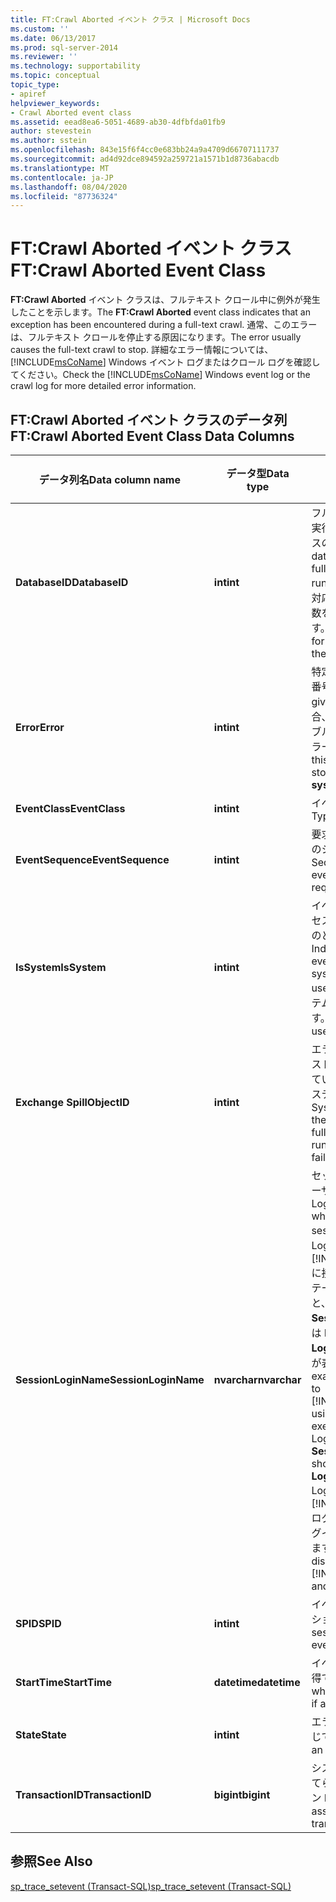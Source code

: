 ```yaml
---
title: FT:Crawl Aborted イベント クラス | Microsoft Docs
ms.custom: ''
ms.date: 06/13/2017
ms.prod: sql-server-2014
ms.reviewer: ''
ms.technology: supportability
ms.topic: conceptual
topic_type:
- apiref
helpviewer_keywords:
- Crawl Aborted event class
ms.assetid: eead8ea6-5051-4689-ab30-4dfbfda01fb9
author: stevestein
ms.author: sstein
ms.openlocfilehash: 843e15f6f4cc0e683bb24a9a4709d66707111737
ms.sourcegitcommit: ad4d92dce894592a259721a1571b1d8736abacdb
ms.translationtype: MT
ms.contentlocale: ja-JP
ms.lasthandoff: 08/04/2020
ms.locfileid: "87736324"
---
```

# <a name="ftcrawl-aborted-event-class"></a><span data-ttu-id="2ae9b-102">FT:Crawl Aborted イベント クラス</span><span class="sxs-lookup"><span data-stu-id="2ae9b-102">FT:Crawl Aborted Event Class</span></span>
  <span data-ttu-id="2ae9b-103">**FT:Crawl Aborted** イベント クラスは、フルテキスト クロール中に例外が発生したことを示します。</span><span class="sxs-lookup"><span data-stu-id="2ae9b-103">The **FT:Crawl Aborted** event class indicates that an exception has been encountered during a full-text crawl.</span></span> <span data-ttu-id="2ae9b-104">通常、このエラーは、フルテキスト クロールを停止する原因になります。</span><span class="sxs-lookup"><span data-stu-id="2ae9b-104">The error usually causes the full-text crawl to stop.</span></span> <span data-ttu-id="2ae9b-105">詳細なエラー情報については、 [!INCLUDE[msCoName](../../includes/msconame-md.md)] Windows イベント ログまたはクロール ログを確認してください。</span><span class="sxs-lookup"><span data-stu-id="2ae9b-105">Check the [!INCLUDE[msCoName](../../includes/msconame-md.md)] Windows event log or the crawl log for more detailed error information.</span></span>  
  
## <a name="ftcrawl-aborted-event-class-data-columns"></a><span data-ttu-id="2ae9b-106">FT:Crawl Aborted イベント クラスのデータ列</span><span class="sxs-lookup"><span data-stu-id="2ae9b-106">FT:Crawl Aborted Event Class Data Columns</span></span>  
  
|<span data-ttu-id="2ae9b-107">データ列名</span><span class="sxs-lookup"><span data-stu-id="2ae9b-107">Data column name</span></span>|<span data-ttu-id="2ae9b-108">データ型</span><span class="sxs-lookup"><span data-stu-id="2ae9b-108">Data type</span></span>|<span data-ttu-id="2ae9b-109">説明</span><span class="sxs-lookup"><span data-stu-id="2ae9b-109">Description</span></span>|<span data-ttu-id="2ae9b-110">列 ID</span><span class="sxs-lookup"><span data-stu-id="2ae9b-110">Column ID</span></span>|<span data-ttu-id="2ae9b-111">フィルターの適用</span><span class="sxs-lookup"><span data-stu-id="2ae9b-111">Filterable</span></span>|  
|----------------------|---------------|-----------------|---------------|----------------|  
|<span data-ttu-id="2ae9b-112">**DatabaseID**</span><span class="sxs-lookup"><span data-stu-id="2ae9b-112">**DatabaseID**</span></span>|<span data-ttu-id="2ae9b-113">**int**</span><span class="sxs-lookup"><span data-stu-id="2ae9b-113">**int**</span></span>|<span data-ttu-id="2ae9b-114">フルテキスト クロールを実行しているデータベースの ID。</span><span class="sxs-lookup"><span data-stu-id="2ae9b-114">ID of the database in which the full-text crawl is running.</span></span> <span data-ttu-id="2ae9b-115">データベースに対応する値は、DB_ID 関数を使用して特定します。</span><span class="sxs-lookup"><span data-stu-id="2ae9b-115">Determine the value for a database by using the DB_ID function.</span></span>|<span data-ttu-id="2ae9b-116">3</span><span class="sxs-lookup"><span data-stu-id="2ae9b-116">3</span></span>|<span data-ttu-id="2ae9b-117">はい</span><span class="sxs-lookup"><span data-stu-id="2ae9b-117">Yes</span></span>|  
|<span data-ttu-id="2ae9b-118">**Error**</span><span class="sxs-lookup"><span data-stu-id="2ae9b-118">**Error**</span></span>|<span data-ttu-id="2ae9b-119">**int**</span><span class="sxs-lookup"><span data-stu-id="2ae9b-119">**int**</span></span>|<span data-ttu-id="2ae9b-120">特定のイベントのエラー番号。</span><span class="sxs-lookup"><span data-stu-id="2ae9b-120">Error number of a given event.</span></span> <span data-ttu-id="2ae9b-121">多くの場合、 **sysmessages** テーブルに保存されているエラー番号です。</span><span class="sxs-lookup"><span data-stu-id="2ae9b-121">Often this is the error number stored in the **sysmessages** table.</span></span>|<span data-ttu-id="2ae9b-122">31</span><span class="sxs-lookup"><span data-stu-id="2ae9b-122">31</span></span>|<span data-ttu-id="2ae9b-123">はい</span><span class="sxs-lookup"><span data-stu-id="2ae9b-123">Yes</span></span>|  
|<span data-ttu-id="2ae9b-124">**EventClass**</span><span class="sxs-lookup"><span data-stu-id="2ae9b-124">**EventClass**</span></span>|<span data-ttu-id="2ae9b-125">**int**</span><span class="sxs-lookup"><span data-stu-id="2ae9b-125">**int**</span></span>|<span data-ttu-id="2ae9b-126">イベントの種類 = 157。</span><span class="sxs-lookup"><span data-stu-id="2ae9b-126">Type of event = 157.</span></span>|<span data-ttu-id="2ae9b-127">27</span><span class="sxs-lookup"><span data-stu-id="2ae9b-127">27</span></span>|<span data-ttu-id="2ae9b-128">いいえ</span><span class="sxs-lookup"><span data-stu-id="2ae9b-128">No</span></span>|  
|<span data-ttu-id="2ae9b-129">**EventSequence**</span><span class="sxs-lookup"><span data-stu-id="2ae9b-129">**EventSequence**</span></span>|<span data-ttu-id="2ae9b-130">**int**</span><span class="sxs-lookup"><span data-stu-id="2ae9b-130">**int**</span></span>|<span data-ttu-id="2ae9b-131">要求内の特定のイベントのシーケンス。</span><span class="sxs-lookup"><span data-stu-id="2ae9b-131">Sequence of a given event within the request.</span></span>|<span data-ttu-id="2ae9b-132">51</span><span class="sxs-lookup"><span data-stu-id="2ae9b-132">51</span></span>|<span data-ttu-id="2ae9b-133">いいえ</span><span class="sxs-lookup"><span data-stu-id="2ae9b-133">No</span></span>|  
|<span data-ttu-id="2ae9b-134">**IsSystem**</span><span class="sxs-lookup"><span data-stu-id="2ae9b-134">**IsSystem**</span></span>|<span data-ttu-id="2ae9b-135">**int**</span><span class="sxs-lookup"><span data-stu-id="2ae9b-135">**int**</span></span>|<span data-ttu-id="2ae9b-136">イベントがシステム プロセスとユーザー プロセスのどちらで発生したか。</span><span class="sxs-lookup"><span data-stu-id="2ae9b-136">Indicates whether the event occurred on a system process or a user process.</span></span> <span data-ttu-id="2ae9b-137">1 はシステム、0 はユーザーです。</span><span class="sxs-lookup"><span data-stu-id="2ae9b-137">1 = system, 0 = user.</span></span>|<span data-ttu-id="2ae9b-138">60</span><span class="sxs-lookup"><span data-stu-id="2ae9b-138">60</span></span>|<span data-ttu-id="2ae9b-139">はい</span><span class="sxs-lookup"><span data-stu-id="2ae9b-139">Yes</span></span>|  
|<span data-ttu-id="2ae9b-140">**Exchange Spill**</span><span class="sxs-lookup"><span data-stu-id="2ae9b-140">**ObjectID**</span></span>|<span data-ttu-id="2ae9b-141">**int**</span><span class="sxs-lookup"><span data-stu-id="2ae9b-141">**int**</span></span>|<span data-ttu-id="2ae9b-142">エラー発生時にフルテキスト クロールが実行されているオブジェクトのシステム割り当て ID。</span><span class="sxs-lookup"><span data-stu-id="2ae9b-142">System-assigned ID of the object on which the full-text crawl is running when the failure occurs.</span></span>|<span data-ttu-id="2ae9b-143">22</span><span class="sxs-lookup"><span data-stu-id="2ae9b-143">22</span></span>|<span data-ttu-id="2ae9b-144">はい</span><span class="sxs-lookup"><span data-stu-id="2ae9b-144">Yes</span></span>|  
|<span data-ttu-id="2ae9b-145">**SessionLoginName**</span><span class="sxs-lookup"><span data-stu-id="2ae9b-145">**SessionLoginName**</span></span>|<span data-ttu-id="2ae9b-146">**nvarchar**</span><span class="sxs-lookup"><span data-stu-id="2ae9b-146">**nvarchar**</span></span>|<span data-ttu-id="2ae9b-147">セッションを開始したユーザーのログイン名。</span><span class="sxs-lookup"><span data-stu-id="2ae9b-147">Login name of the user who originated the session.</span></span> <span data-ttu-id="2ae9b-148">たとえば、Login1 を使用して [!INCLUDE[ssNoVersion](../../includes/ssnoversion-md.md)] に接続し、Login2 でステートメントを実行すると、 **SessionLoginName** には Login1 が表示され、 **LoginName** には Login2 が表示されます。</span><span class="sxs-lookup"><span data-stu-id="2ae9b-148">For example, if you connect to [!INCLUDE[ssNoVersion](../../includes/ssnoversion-md.md)] using Login1 and execute a statement as Login2, **SessionLoginName** shows Login1 and **LoginName** shows Login2.</span></span> <span data-ttu-id="2ae9b-149">この列には、 [!INCLUDE[ssNoVersion](../../includes/ssnoversion-md.md)] ログインと Windows ログインの両方が表示されます。</span><span class="sxs-lookup"><span data-stu-id="2ae9b-149">This column displays both [!INCLUDE[ssNoVersion](../../includes/ssnoversion-md.md)] and Windows logins.</span></span>|<span data-ttu-id="2ae9b-150">64</span><span class="sxs-lookup"><span data-stu-id="2ae9b-150">64</span></span>|<span data-ttu-id="2ae9b-151">はい</span><span class="sxs-lookup"><span data-stu-id="2ae9b-151">Yes</span></span>|  
|<span data-ttu-id="2ae9b-152">**SPID**</span><span class="sxs-lookup"><span data-stu-id="2ae9b-152">**SPID**</span></span>|<span data-ttu-id="2ae9b-153">**int**</span><span class="sxs-lookup"><span data-stu-id="2ae9b-153">**int**</span></span>|<span data-ttu-id="2ae9b-154">イベントが発生したセッションの ID。</span><span class="sxs-lookup"><span data-stu-id="2ae9b-154">ID of the session on which the event occurred.</span></span>|<span data-ttu-id="2ae9b-155">12</span><span class="sxs-lookup"><span data-stu-id="2ae9b-155">12</span></span>|<span data-ttu-id="2ae9b-156">はい</span><span class="sxs-lookup"><span data-stu-id="2ae9b-156">Yes</span></span>|  
|<span data-ttu-id="2ae9b-157">**StartTime**</span><span class="sxs-lookup"><span data-stu-id="2ae9b-157">**StartTime**</span></span>|<span data-ttu-id="2ae9b-158">**datetime**</span><span class="sxs-lookup"><span data-stu-id="2ae9b-158">**datetime**</span></span>|<span data-ttu-id="2ae9b-159">イベントの開始時刻 (取得できた場合)。</span><span class="sxs-lookup"><span data-stu-id="2ae9b-159">Time at which the event started, if available.</span></span>|<span data-ttu-id="2ae9b-160">14</span><span class="sxs-lookup"><span data-stu-id="2ae9b-160">14</span></span>|<span data-ttu-id="2ae9b-161">はい</span><span class="sxs-lookup"><span data-stu-id="2ae9b-161">Yes</span></span>|  
|<span data-ttu-id="2ae9b-162">**State**</span><span class="sxs-lookup"><span data-stu-id="2ae9b-162">**State**</span></span>|<span data-ttu-id="2ae9b-163">**int**</span><span class="sxs-lookup"><span data-stu-id="2ae9b-163">**int**</span></span>|<span data-ttu-id="2ae9b-164">エラーの状態コードと同じです。</span><span class="sxs-lookup"><span data-stu-id="2ae9b-164">Equivalent to an error state code.</span></span>|<span data-ttu-id="2ae9b-165">30</span><span class="sxs-lookup"><span data-stu-id="2ae9b-165">30</span></span>|<span data-ttu-id="2ae9b-166">はい</span><span class="sxs-lookup"><span data-stu-id="2ae9b-166">Yes</span></span>|  
|<span data-ttu-id="2ae9b-167">**TransactionID**</span><span class="sxs-lookup"><span data-stu-id="2ae9b-167">**TransactionID**</span></span>|<span data-ttu-id="2ae9b-168">**bigint**</span><span class="sxs-lookup"><span data-stu-id="2ae9b-168">**bigint**</span></span>|<span data-ttu-id="2ae9b-169">システムによって割り当てられたトランザクション ID。</span><span class="sxs-lookup"><span data-stu-id="2ae9b-169">System-assigned ID of the transaction.</span></span>|<span data-ttu-id="2ae9b-170">4</span><span class="sxs-lookup"><span data-stu-id="2ae9b-170">4</span></span>|<span data-ttu-id="2ae9b-171">はい</span><span class="sxs-lookup"><span data-stu-id="2ae9b-171">Yes</span></span>|  
  
## <a name="see-also"></a><span data-ttu-id="2ae9b-172">参照</span><span class="sxs-lookup"><span data-stu-id="2ae9b-172">See Also</span></span>  
 [<span data-ttu-id="2ae9b-173">sp_trace_setevent &#40;Transact-SQL&#41;</span><span class="sxs-lookup"><span data-stu-id="2ae9b-173">sp_trace_setevent &#40;Transact-SQL&#41;</span></span>](/sql/relational-databases/system-stored-procedures/sp-trace-setevent-transact-sql)  
  
  
